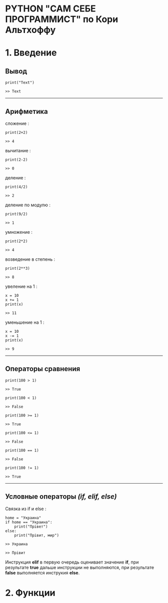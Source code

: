 # PYTHON "САМ СЕБЕ ПРОГРАММИСТ" по Кори Альтхоффу
# 1. Введение
## Вывод 
```
print("Text")
```
`>> Text`
___
## Арифметика

сложение :
```
print(2+2) 
```
`>> 4`

вычитание :
```
print(2-2)
```
`>> 0`

деление :
```
print(4/2)
```
`>> 2`

деление по модулю :
```
print(9/2)
```
`>> 1`

умножение :
```
print(2*2)
```
`>> 4`

возведение в степень :
```
print(2**3)
```
`>> 8`

увеление на 1 :
```
x = 10
x += 1
print(x)
```
`>> 11`

уменьшение на 1 :
```
x = 10
x -= 1
print(x)
```
`>> 9`
___
## Операторы сравнения
```
print(100 > 1)
```
`>> True`
```
print(100 < 1)
```
`>> False`
```
print(100 >= 1)
```
`>> True`
```
print(100 <= 1)
```
`>> False`
```
print(100 == 1)
```
`>> False`
```
print(100 != 1)
```
`>> True`
___
## Условные операторы *(if, elif, else)*
Связка из if и else : 
```
home = "Украина"
if home == "Украина":
    print("Прiвет")
else:
    print("Прiвит, мир")
```
`>> Украина`

`>> Прiвит`

Инструкция **elif** в первую очередь оценивает значение **if**, при результате **true** дальше инструкции не выполняются, при результате **false** выполняется инструкия **else**.

# 2. Функции

